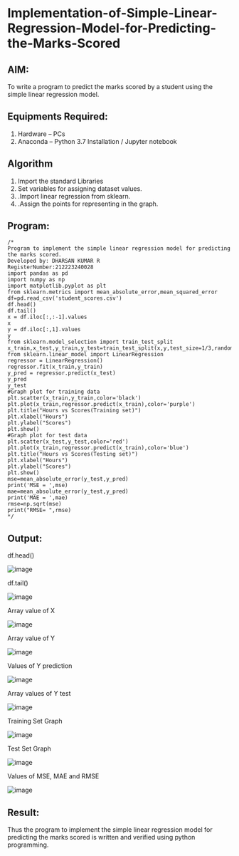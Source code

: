 # Implementation-of-Simple-Linear-Regression-Model-for-Predicting-the-Marks-Scored

## AIM:
To write a program to predict the marks scored by a student using the simple linear regression model.

## Equipments Required:
1. Hardware – PCs
2. Anaconda – Python 3.7 Installation / Jupyter notebook

## Algorithm
1. Import the standard Libraries
2. Set variables for assigning dataset values.
3. .Import linear regression from sklearn.
4. .Assign the points for representing in the graph.

## Program:
```
/*
Program to implement the simple linear regression model for predicting the marks scored.
Developed by: DHARSAN KUMAR R
RegisterNumber:212223240028
import pandas as pd
import numpy as np
import matplotlib.pyplot as plt
from sklearn.metrics import mean_absolute_error,mean_squared_error
df=pd.read_csv('student_scores.csv')
df.head()
df.tail()
x = df.iloc[:,:-1].values
x
y = df.iloc[:,1].values
y
from sklearn.model_selection import train_test_split
x_train,x_test,y_train,y_test=train_test_split(x,y,test_size=1/3,random_state=0)
from sklearn.linear_model import LinearRegression
regressor = LinearRegression()
regressor.fit(x_train,y_train)
y_pred = regressor.predict(x_test)
y_pred
y_test
#Graph plot for training data
plt.scatter(x_train,y_train,color='black')
plt.plot(x_train,regressor.predict(x_train),color='purple')
plt.title("Hours vs Scores(Training set)")
plt.xlabel("Hours")
plt.ylabel("Scores")
plt.show()
#Graph plot for test data
plt.scatter(x_test,y_test,color='red')
plt.plot(x_train,regressor.predict(x_train),color='blue')
plt.title("Hours vs Scores(Testing set)")
plt.xlabel("Hours")
plt.ylabel("Scores")
plt.show()
mse=mean_absolute_error(y_test,y_pred)
print('MSE = ',mse)
mae=mean_absolute_error(y_test,y_pred)
print('MAE = ',mae)
rmse=np.sqrt(mse)
print("RMSE= ",rmse) 
*/
```

## Output:
df.head()

![image](https://github.com/DHARSAN23014208/Implementation-of-Simple-Linear-Regression-Model-for-Predicting-the-Marks-Scored/assets/149365413/55818a2e-0e31-4029-bbb2-47a43d536809)

df.tail()

![image](https://github.com/DHARSAN23014208/Implementation-of-Simple-Linear-Regression-Model-for-Predicting-the-Marks-Scored/assets/149365413/4e4ef5ab-86c2-4639-8ca1-37ce036c47c8)

Array value of X

![image](https://github.com/DHARSAN23014208/Implementation-of-Simple-Linear-Regression-Model-for-Predicting-the-Marks-Scored/assets/149365413/5388da20-0c01-418b-9a9c-e544a4a1f25c)

Array value of Y

![image](https://github.com/DHARSAN23014208/Implementation-of-Simple-Linear-Regression-Model-for-Predicting-the-Marks-Scored/assets/149365413/75698fe1-334b-42c2-9575-a0c71475009f)

Values of Y prediction

![image](https://github.com/DHARSAN23014208/Implementation-of-Simple-Linear-Regression-Model-for-Predicting-the-Marks-Scored/assets/149365413/b86310c9-ed2c-47d7-a633-e86d9df3a602)

Array values of Y test

![image](https://github.com/DHARSAN23014208/Implementation-of-Simple-Linear-Regression-Model-for-Predicting-the-Marks-Scored/assets/149365413/2a2e3830-03f6-4f55-9468-057914ef4bbe)

Training Set Graph

![image](https://github.com/DHARSAN23014208/Implementation-of-Simple-Linear-Regression-Model-for-Predicting-the-Marks-Scored/assets/149365413/ce4c4a8b-07b7-4885-b684-1a7ef1f21e7e)

Test Set Graph

![image](https://github.com/DHARSAN23014208/Implementation-of-Simple-Linear-Regression-Model-for-Predicting-the-Marks-Scored/assets/149365413/c92ea562-783d-4efc-aeeb-3910069b058e)

Values of MSE, MAE and RMSE

![image](https://github.com/DHARSAN23014208/Implementation-of-Simple-Linear-Regression-Model-for-Predicting-the-Marks-Scored/assets/149365413/517293a1-eac6-46a8-aea5-16965e85a80a)

## Result:
Thus the program to implement the simple linear regression model for predicting the marks scored is written and verified using python programming.
